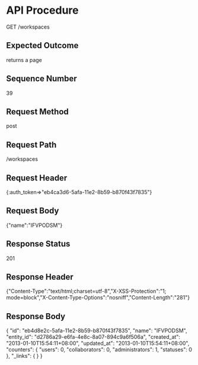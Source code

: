 # API Procedure
GET /workspaces
## Expected Outcome
returns a page
## Sequence Number
39
## Request Method
post
## Request Path
/workspaces
## Request Header
{:auth_token=>"eb4ca3d6-5afa-11e2-8b59-b870f43f7835"}
## Request Body
{"name":"IFVPODSM"}

## Response Status
201
## Response Header
{"Content-Type":"text/html;charset=utf-8","X-XSS-Protection":"1; mode=block","X-Content-Type-Options":"nosniff","Content-Length":"281"}

## Response Body
{
  "id": "eb4d8e2c-5afa-11e2-8b59-b870f43f7835",
  "name": "IFVPODSM",
  "entity_id": "d2786a29-e6fa-4e8c-8a07-894c9a6f506a",
  "created_at": "2013-01-10T15:54:11+08:00",
  "updated_at": "2013-01-10T15:54:11+08:00",
  "counters": {
    "users": 0,
    "collaborators": 0,
    "administrators": 1,
    "statuses": 0
  },
  "_links": {
  }
}
